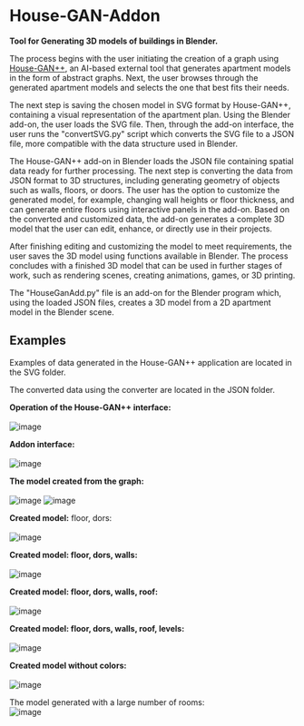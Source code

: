 # House-GAN-Addon
**Tool for Generating 3D models of buildings in Blender.**


The process begins with the user initiating the creation of a graph using  [House-GAN++](https://github.com/ennauata/houseganpp), an AI-based external tool that generates apartment models in the form of abstract graphs. Next, the user browses through the generated apartment models and selects the one that best fits their needs.

The next step is saving the chosen model in SVG format by House-GAN++, containing a visual representation of the apartment plan. Using the Blender add-on, the user loads the SVG file. Then, through the add-on interface, the user runs the "convertSVG.py" script which converts the SVG file to a JSON file, more compatible with the data structure used in Blender.

The House-GAN++ add-on in Blender loads the JSON file containing spatial data ready for further processing. The next step is converting the data from JSON format to 3D structures, including generating geometry of objects such as walls, floors, or doors. The user has the option to customize the generated model, for example, changing wall heights or floor thickness, and can generate entire floors using interactive panels in the add-on. Based on the converted and customized data, the add-on generates a complete 3D model that the user can edit, enhance, or directly use in their projects.

After finishing editing and customizing the model to meet requirements, the user saves the 3D model using functions available in Blender. The process concludes with a finished 3D model that can be used in further stages of work, such as rendering scenes, creating animations, games, or 3D printing.

The "HouseGanAdd.py" file is an add-on for the Blender program which, using the loaded JSON files, creates a 3D model from a 2D apartment model in the Blender scene.

## Examples
Examples of data generated in the House-GAN++ application are located in the SVG folder.

The converted data using the converter are located in the JSON folder.

**Operation of the House-GAN++ interface:** <br /><br />
![image](https://github.com/Al27Ms/House-GAN-Addon/assets/102626627/b3f39556-2da5-46b5-a278-b6d33a5a4af4)

**Addon interface:** <br /><br />
![image](https://github.com/Al27Ms/House-GAN-Addon/assets/102626627/414135bd-7684-462a-b7f7-e573ee3b8ba9)

**The model created from the graph:**<br /><br />
![image](https://github.com/Al27Ms/House-GAN-Addon/assets/102626627/d5b95664-980f-4ca0-8da5-5838cf10412f)
![image](https://github.com/Al27Ms/House-GAN-Addon/assets/102626627/9f0e9b90-da77-4ed4-8c91-b91610a41918)

**Created model:** floor, dors:<br /><br />
![image](https://github.com/Al27Ms/House-GAN-Addon/assets/102626627/9c52e97e-d701-44ba-b95e-148999abb854)

**Created model: floor, dors, walls:**<br /><br />
![image](https://github.com/Al27Ms/House-GAN-Addon/assets/102626627/0762c895-fb6d-42e7-b5cb-68dcbcc24d66)

**Created model: floor, dors, walls, roof:**<br /><br />
![image](https://github.com/Al27Ms/House-GAN-Addon/assets/102626627/f4719a14-1d23-47c9-b581-c5951082f501)

**Created model: floor, dors, walls, roof, levels:**<br /><br />
![image](https://github.com/Al27Ms/House-GAN-Addon/assets/102626627/2ab3431a-f447-43aa-9f79-5ee6d4c63d30)

**Created model without colors:**<br /><br />
![image](https://github.com/Al27Ms/House-GAN-Addon/assets/102626627/5971ea40-f90a-4c22-a8d6-ba92e63dafd8)

The model generated with a large number of rooms:<br />
![image](https://github.com/Al27Ms/House-GAN-Addon/assets/102626627/37979255-4873-4283-a8af-cff95f0bc80f)
